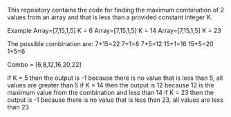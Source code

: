 This repository contains the code for finding the maximum combination of 2 values from an array and that is less than a provided constant integer K.

Example
Array=[7,15,1,5] K = 6
Array=[7,15,1,5] K = 14
Array=[7,15,1,5] K = 23


The possible combination are:
7+15=22
7+1=8
7+5=12
15+1=16
15+5=20
1+5=6

Combo = [6,8,12,16,20,22]

If K = 5 then the output is -1 because there is no value that is less than 5, all values are greater than 5
if K = 14 then the output is 12 because 12 is the maximum value from the combination and less than 14
if K = 23 then the output is -1 because there is no value that is less than 23, all values are less than 23
